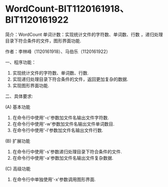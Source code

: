 ﻿# WordCount-BIT1120161918、BIT1120161922
简介：WordCount 单词计数：实现统计文件的字符数、单词数、行数 ，递归处理目录下符合条件的文件，图形界面功能.

作者：李林峰（1120161918）、马伯乐（1120161922）

一、程序功能：

1. 实现统计文件的字符数、单词数、行数.
2. 实现递归处理目录下符合条件的文件，返回更加复杂的数据.
3. 实现图形界面功能.

二、具体要求:

(A)  基本功能

1. 在命令行中使用'-c'参数加文件名输出文件字符数.
2. 在命令行中使用'-w'参数加文件名输出文件单词数目.
3. 在命令行中使用'-l'参数加文件名输出文件行数.

(B)  扩展功能

1. 在命令行中使用'-s'参数递归处理目录下符合条件的文件.
2. 在命令行中使用'-a'参数加文件名输出文件复杂数据.

(C)  高级功能

1. 在命令行中单独使用'-x'参数调用图形界面.

 

